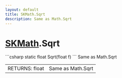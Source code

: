 ```yaml
---
layout: default
title: SKMath.Sqrt
description: Same as Math.Sqrt
---
```

# [SKMath]({{site.url}}/Pages/StereoKit/SKMath.html).Sqrt

<div class='signature' markdown='1'>
```csharp
static float Sqrt(float f)
```
Same as Math.Sqrt
</div>

|  |  |
|--|--|
|RETURNS: float|Same as Math.Sqrt|





